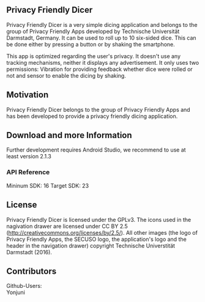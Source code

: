 ## Privacy Friendly Dicer
Privacy Friendly Dicer is a very simple dicing application and belongs to the group of Privacy Friendly Apps developed by Technische Universität Darmstadt, Germany. It can be used to roll up to 10 six-sided dice. This can be done either by pressing a button or by shaking the smartphone.

This app is optimized regarding the user's privacy. It doesn't use any tracking mechanisms, neither it displays any advertisement.
It only uses two permissions: Vibration for providing feedback whether dice were rolled or not and sensor to enable
the dicing by shaking.

## Motivation

Privacy Friendly Dicer belongs to the group of Privacy Friendly Apps and has been developed to provide a privacy friendly dicing application. 

## Download and more Information

Further development requires Android Studio, we recommend to use at least version 2.1.3

### API Reference

Mininum SDK: 16
Target SDK: 23 

## License

Privacy Friendly Dicer is licensed under the GPLv3. The icons used in the nagivation drawer are licensed under CC BY 2.5 (http://creativecommons.org/licenses/by/2.5/). All other images (the logo of Privacy Friendly Apps, the SECUSO logo, the application's logo and the header in the navigation drawer) copyright Technische Universtität Darmstadt (2016).

## Contributors

Github-Users: <br />
Yonjuni <br />
